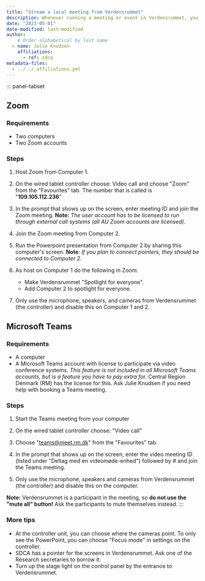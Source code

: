 ```yaml
---
title: "Stream a local meeting from Verdensrummet"
description: Whenever running a meeting or event in Verdensrummet, you can stream it if you want by using this guide.
date: "2023-05-01"
date-modified: last-modified
author:
    # Order alphabetical by last name
  - name: Julie Knudsen
    affiliations: 
      - ref: sdca
metadata-files: 
  - ../../_affiliations.yml
---
```


::: panel-tabset
## Zoom

### Requirements

-   Two computers
-   Two Zoom accounts

### Steps

1.  Host Zoom from Computer 1.

2.  On the wired tablet controller choose: Video call and choose "Zoom"
    from the "Favourites" tab. The number that is called is
    "**109.105.112.236**"

3.  In the prompt that shows up on the screen, enter meeting ID and join
    the Zoom meeting. **Note:** *The user account has to be licensed to
    run through external call systems (all AU Zoom accounts are
    licensed).*

4.  Join the Zoom meeting from Computer 2.

5.  Run the Powerpoint presentation from Computer 2 by sharing this
    computer's screen. **Note**: *If you plan to connect pointers, they
    should be connected to Computer 2.*

6.  As host on Computer 1 do the following in Zoom:

    -   Make Verdensrummet "Spotlight for everyone".
    -   Add Computer 2 to spotlight for everyone.

7.  Only use the microphone, speakers, and cameras from Verdensrummet
    (the controller) and disable this on Computer 1 and 2.

## Microsoft Teams

### Requirements

-	A computer
-	A Microsoft Teams account with license to participate via video conference systems. *This feature is not included in all Microsoft Teams accounts, but is a feature you have to pay extra for.* Central Region Denmark (RM) has the license for this. Ask Julie Knudsen if you need help with booking a Teams meeting.

### Steps

1.	Start the Teams meeting from your computer

3.	On the wired tablet controller choose: "Video call"

4.	Choose "teams@meet.rm.dk" from the "Favourites" tab.

5.	In the prompt that shows up on the screen, enter the video meeting ID (listed under "Deltag med en videomøde-enhed") followed by # and join the Teams meeting.

6.	Only use the microphone, speakers and cameras from Verdensrummet (the controller) and disable this on the computer.

**Note:** Verdensrummet is a participant in the meeting, so **do not use the "mute all" button!** Ask the participants to mute themselves instead.
:::

### More tips

- At the controller unit, you can choose where the cameras point. To
    only see the PowerPoint, you can choose "Focus mode" in settings on
    the controller.
- SDCA has a pointer for the screens in Verdensrummet. Ask one of the Research secretaries to borrow it.
- Turn up the stage light on the control panel by the entrance to Verdensrummet.

